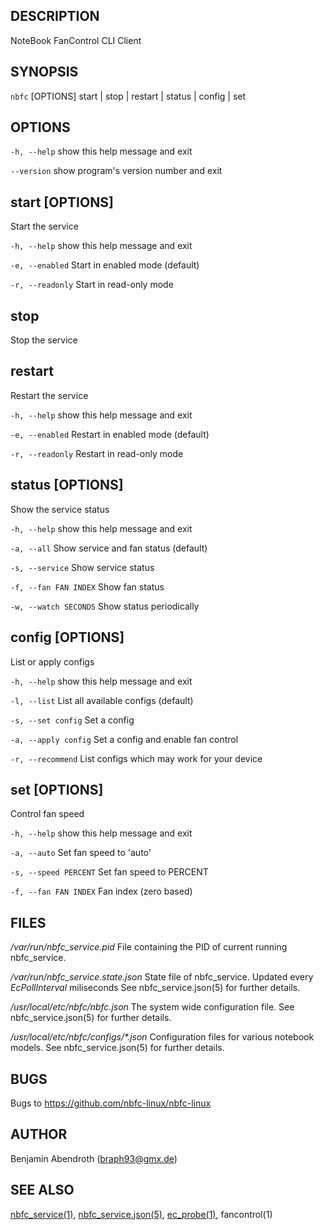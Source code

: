 DESCRIPTION
-----------

NoteBook FanControl CLI Client

SYNOPSIS
--------

`nbfc` [OPTIONS] start | stop | restart | status | config | set

OPTIONS
-------

  `-h, --help`
    show this help message and exit

  `--version`
    show program's version number and exit


## start [OPTIONS]

Start the service

  `-h, --help`
    show this help message and exit

  `-e, --enabled`
    Start in enabled mode (default)

  `-r, --readonly`
    Start in read-only mode



## stop

Stop the service


## restart

Restart the service

  `-h, --help`
    show this help message and exit

  `-e, --enabled`
    Restart in enabled mode (default)

  `-r, --readonly`
    Restart in read-only mode



## status [OPTIONS]

Show the service status

  `-h, --help`
    show this help message and exit

  `-a, --all`
    Show service and fan status (default)

  `-s, --service`
    Show service status

  `-f, --fan FAN INDEX`
    Show fan status

  `-w, --watch SECONDS`
    Show status periodically


## config [OPTIONS]

List or apply configs

  `-h, --help`
    show this help message and exit

  `-l, --list`
    List all available configs (default)

  `-s, --set config`
    Set a config

  `-a, --apply config`
    Set a config and enable fan control

  `-r, --recommend`
    List configs which may work for your device




## set [OPTIONS]

Control fan speed

  `-h, --help`
    show this help message and exit

  `-a, --auto`
    Set fan speed to 'auto'

  `-s, --speed PERCENT`
    Set fan speed to PERCENT

  `-f, --fan FAN INDEX`
    Fan index (zero based)


FILES
-----

*/var/run/nbfc_service.pid*
  File containing the PID of current running nbfc\_service.

*/var/run/nbfc_service.state.json*
  State file of nbfc\_service. Updated every *EcPollInterval* miliseconds See nbfc\_service.json(5) for further details.

*/usr/local/etc/nbfc/nbfc.json*
  The system wide configuration file. See nbfc\_service.json(5) for further details.

*/usr/local/etc/nbfc/configs/\*.json*
  Configuration files for various notebook models. See nbfc\_service.json(5) for further details.

BUGS
----

Bugs to https://github.com/nbfc-linux/nbfc-linux

AUTHOR
------

Benjamin Abendroth (braph93@gmx.de)

SEE ALSO
--------

[nbfc\_service(1)](nbfc_service.md), [nbfc\_service.json(5)](nbfc_service.json.md), [ec\_probe(1)](ec_probe.md), fancontrol(1)
